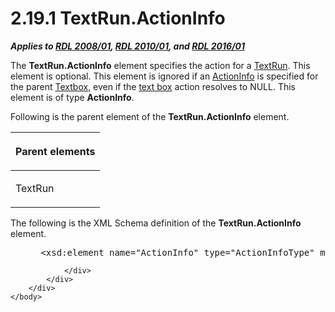 <html dir="LTR" xmlns:mshelp="http://msdn.microsoft.com/mshelp" xmlns:ddue="http://ddue.schemas.microsoft.com/authoring/2003/5" xmlns:xlink="http://www.w3.org/1999/xlink" xmlns:tool="http://www.microsoft.com/tooltip">
    <head>
        <meta http-equiv="Content-Type" content="text/html; CHARSET=utf-8"></meta>
        <meta name="save" content="history"></meta>
        <title>2.19.1 TextRun.ActionInfo</title>
        <xml>
            <mshelp:toctitle title="2.19.1 TextRun.ActionInfo"></mshelp:toctitle>
            <mshelp:rltitle title="[MS-RDL]: TextRun.ActionInfo"></mshelp:rltitle>
            <mshelp:keyword index="A" term="665bbc27-cfd5-4283-9d23-fc836a26ec25"></mshelp:keyword>
            <mshelp:attr name="DCSext.ContentType" value="open specification"></mshelp:attr>
            <mshelp:attr name="AssetID" value="665bbc27-cfd5-4283-9d23-fc836a26ec25"></mshelp:attr>
            <mshelp:attr name="TopicType" value="kbRef"></mshelp:attr>
            <mshelp:attr name="DCSext.Title" value="[MS-RDL]: TextRun.ActionInfo" />
        </xml>
    </head>
    <body>
        <div id="header">
            <h1 class="heading">2.19.1 TextRun.ActionInfo</h1>
        </div>
        <div id="mainSection">
            <div id="mainBody">
                <div id="allHistory" class="saveHistory"></div>
                <div id="sectionSection0" class="section" name="collapseableSection">
                    

<p><b><i>Applies to </i></b><a href="1e855f94-4617-47e4-b89e-0856c6cb420f.md"><b><i>RDL 2008/01</i></b></a><b><i>,
</i></b><a href="3428e690-a348-4ec7-8a6a-8efb42d2cdee.md"><b><i>RDL 2010/01</i></b></a><b><i>,
and </i></b><a href="52ce3983-2bfc-4e72-9359-42aaf5fe4509.md"><b><i>RDL 2016/01</i></b></a></p>

<p>The <b>TextRun.ActionInfo</b> element specifies the action
for a <a href="90623d67-443b-4480-9869-e03277a6223a.md">TextRun</a>. This
element is optional. This element is ignored if an <a href="c2f76273-c025-42ba-bccf-91067d997228.md">ActionInfo</a> is specified
for the parent <a href="469d0032-b5ec-43d9-ab36-d3a88b9cc1f6.md">Textbox</a>,
even if the <a href="b2482b3f-74ab-4ca8-a9e5-c07955011743.md#gt_861707bc-950b-45dc-8ec3-a8afaf2c8545">text box</a>
action resolves to NULL. This element is of type <b>ActionInfo</b>.</p>

<p>Following is the parent element of the <b>TextRun.ActionInfo</b>
element.</p>

<table>
 <thead>
  <tr>
   <th>
   <p>Parent elements</p>
   </th>
  </tr>
 </thead>
 <tr>
  <td>
  <p>TextRun</p>
  </td>
 </tr>
</table>

<p>The following is the XML Schema definition of the <b>TextRun.ActionInfo</b>
element.</p>

<dl>
<dd>
<div><pre> &lt;xsd:element name=&quot;ActionInfo&quot; type=&quot;ActionInfoType&quot; minOccurs=&quot;0&quot; /&gt;
</pre></div>
</dd></dl>


                </div>
            </div>
        </div>
    </body>
</html>